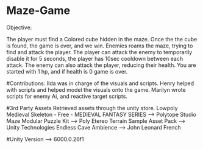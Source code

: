 # Maze-Game
Objective:

The player must find a Colored cube hidden in the maze.
Once the the cube is found, the game is over, and we win.
Enemies roams the maze, trying to find and attack the player.
The player can attack the enemy to temporarily disable it for 5 seconds, the player has 10sec cooldown between each attack.
The enemy can also attack the player, reducing their health. You are started with 1 hp, and if health is 0 game is over.

#Contributions:
Ilda was in charge of the visuals and scripts.
Henry helped with scripts and helped model the visuals onto the game.
Marilyn wrote scripts for enemy Ai, and reactive target scripts.

#3rd Party Assets
Retrieved assets through the unity store.
Lowpoly Medieval Skeleton - Free - MEDIEVAL FANTASY SERIES --> Polytope Studio
Maze Modular Puzzle Kit --> Poly Etereo
Terrain Sample Asset Pack --> Unity Technologies
Endless Cave Ambience --> John Leonard French

#Unity Version --> 6000.0.26f1

